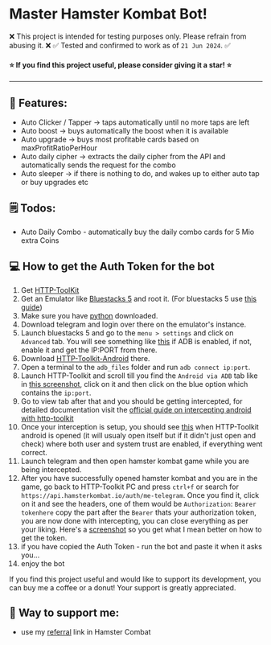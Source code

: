 # Master Hamster Kombat Bot!

❌ This project is intended for testing purposes only. Please refrain from abusing it. ❌
✅ Tested and confirmed to work as of `21 Jun 2024`. ✅


#### ⭐ If you find this project useful, please consider giving it a star! ⭐

<hr>

## 📗 Features:
- Auto Clicker / Tapper -> taps automatically until no more taps are left
- Auto boost -> buys automatically the boost when it is available
- Auto upgrade -> buys most profitable cards based on maxProfitRatioPerHour
- Auto daily cipher -> extracts the daily cipher from the API and automatically sends the request for the combo
- Auto sleeper -> if there is nothing to do, and wakes up to either auto tap or buy upgrades etc

## 🗒️ Todos:
- Auto Daily Combo - automatically buy the daily combo cards for 5 Mio extra Coins

## 💻 How to get the Auth Token for the bot
1. Get [HTTP-ToolKit](https://httptoolkit.com/)
2. Get an Emulator like [Bluestacks 5](https://www.bluestacks.com/) and root it. (For bluestacks 5 use [this guide](https://kimlisoft.com/how-to-root-bluestacks-5/))
3. Make sure you have [python](https://www.python.org/downloads/) downloaded.
4. Download telegram and login over there on the emulator's instance.
6. Launch bluestacks 5 and go to the `menu > settings` and click on `Advanced` tab. You will see something like [this](https://raw.githubusercontent.com/fw-real/hamster-kombat-auto-upgrade/main/screenshots/adbss.png) if ADB is enabled, if not, enable it and get the IP:PORT from there.
7. Download [HTTP-Toolkit-Android](https://play.google.com/store/apps/details?id=tech.httptoolkit.android.v1&hl=en_IN) there.
8. Open a terminal to the `adb_files` folder and run `adb connect ip:port`.
9. Launch HTTP-Toolkit and scroll till you find the `Android via ADB` tab like in [this screenshot](https://raw.githubusercontent.com/fw-real/hamster-kombat-auto-upgrade/main/screenshots/httptoolkitss.png), click on it and then click on the blue option which contains the `ip:port`.
10. Go to view tab after that and you should be getting intercepted, for detailed documentation visit the [official guide on intercepting android with http-toolkit](https://httptoolkit.com/docs/guides/android/)
11. Once your interception is setup, you should see [this](https://raw.githubusercontent.com/fw-real/hamster-kombat-auto-upgrade/main/screenshots/interceptingss.png) when HTTP-Toolkit android is opened (it will usualy open itself but if it didn't just open and check) where both user and system trust are enabled, if everything went correct.
12. Launch telegram and then open hamster kombat game while you are being intercepted.
13. After you have successfully opened hamster kombat and you are in the game, go back to HTTP-Toolkit PC and press `ctrl+f` or search for `https://api.hamsterkombat.io/auth/me-telegram`. Once you find it, click on it and see the headers, one of them would be `Authorization`: `Bearer tokenhere` copy the part after the `Bearer` thats your authorization token, you are now done with intercepting, you can close everything as per your liking. 
Here's a [screenshot](https://raw.githubusercontent.com/fw-real/hamster-kombat-auto-upgrade/main/screenshots/req.png) so you get what I mean better on how to get the token.
14. if you have copied the Auth Token - run the bot and paste it when it asks you...
15. enjoy the bot

If you find this project useful and would like to support its development, you can buy me a coffee or a donut! Your support is greatly appreciated.

## 📑 Way to support me:
- use my [referral](https://t.me/haMster_kombat_bot/start?startapp=kentId177023377) link in Hamster Combat
